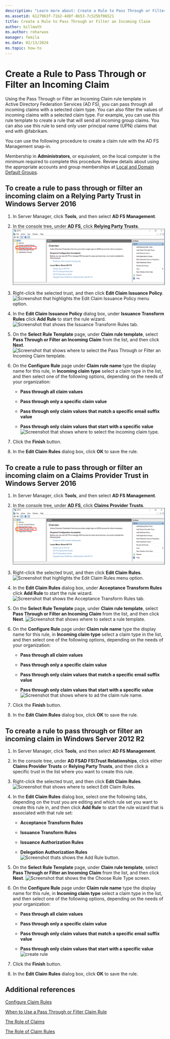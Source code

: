 ```yaml
---
description: "Learn more about: Create a Rule to Pass Through or Filter an Incoming Claim"
ms.assetid: 6127963f-71b2-4d8f-8b53-7c525bf06521
title: Create a Rule to Pass Through or Filter an Incoming Claim
author: billmath
ms.author: roharwoo
manager: femila
ms.date: 02/13/2024
ms.topic: how-to
---
```


# Create a Rule to Pass Through or Filter an Incoming Claim

Using the Pass Through or Filter an Incoming Claim rule template in Active Directory Federation Services \(AD FS\), you can pass through all incoming claims with a selected claim type. You can also filter the values of incoming claims with a selected claim type. For example, you can use this rule template to create a rule that will send all incoming group claims. You can also use this rule to send only user principal name \(UPN\) claims that end with @fabrikam.

You can use the following procedure to create a claim rule with the AD FS Management snap\-in.

Membership in **Administrators**, or equivalent, on the local computer is the minimum required to complete this procedure.  Review details about using the appropriate accounts and group memberships at [Local and Domain Default Groups](/previous-versions/orphan-topics/ws.10/dd728026(v=ws.10)).

## To create a rule to pass through or filter an incoming claim on a Relying Party Trust in Windows Server 2016

1.  In Server Manager, click **Tools**, and then select **AD FS Management**.

2.  In the console tree, under **AD FS**, click **Relying Party Trusts**.
![Screenshot that highlights Relying Party Trusts in the console tree.](media/Create-a-Rule-to-Pass-Through-or-Filter-an-Incoming-Claim/claimrule9.PNG)

3.  Right\-click the selected trust, and then click **Edit Claim Issuance Policy**.
![Screenshot that highlights the Edit Claim Issuance Policy menu option.](media/Create-a-Rule-to-Pass-Through-or-Filter-an-Incoming-Claim/claimrule10.PNG)

4.  In the **Edit Claim Issuance Policy** dialog box, under **Issuance Transform Rules** click **Add Rule** to start the rule wizard.
![Screenshot that shows the Issuance Transform Rules tab.](media/Create-a-Rule-to-Pass-Through-or-Filter-an-Incoming-Claim/claimrule11.PNG)

5.  On the **Select Rule Template** page, under **Claim rule template**, select **Pass Through or Filter an Incoming Claim** from the list, and then click **Next**.
![Screenshot that shows where to select the Pass Through or Filter an Incoming Claim template.](media/Create-a-Rule-to-Pass-Through-or-Filter-an-Incoming-Claim/claimrule4.PNG)

6.  On the **Configure Rule** page under **Claim rule name** type the display name for this rule, in **Incoming claim type** select a claim type in the list, and then select one of the following options, depending on the needs of your organization:

    -   **Pass through all claim values**

    -   **Pass through only a specific claim value**

    -   **Pass through only claim values that match a specific email suffix value**

    -   **Pass through only claim values that start with a specific value**
![Screenshot that shows where to select the incoming claim type.](media/Create-a-Rule-to-Pass-Through-or-Filter-an-Incoming-Claim/claimrule5.PNG)

7.  Click the **Finish** button.

8.  In the **Edit Claim Rules** dialog box, click **OK** to save the rule.

## To create a rule to pass through or filter an incoming claim on a Claims Provider Trust in Windows Server 2016

1.  In Server Manager, click **Tools**, and then select **AD FS Management**.

2.  In the console tree, under **AD FS**, click **Claims Provider Trusts**.
![Screenshot that highlights Claims Provider Trusts in the console tree.](media/Create-a-Rule-to-Pass-Through-or-Filter-an-Incoming-Claim/claimrule1.PNG)

3.  Right\-click the selected trust, and then click **Edit Claim Rules**.
![Screenshot that highlights the Edit Claim Rules menu option.](media/Create-a-Rule-to-Pass-Through-or-Filter-an-Incoming-Claim/claimrule2.PNG)

4.  In the **Edit Claim Rules** dialog box, under **Acceptance Transform Rules** click **Add Rule** to start the rule wizard.
![Screenshot that shows the Acceptance Transform Rules tab.](media/Create-a-Rule-to-Pass-Through-or-Filter-an-Incoming-Claim/claimrule3.PNG)

5.  On the **Select Rule Template** page, under **Claim rule template**, select **Pass Through or Filter an Incoming Claim** from the list, and then click **Next**.
![Screenshot that shows where to select a rule template.](media/Create-a-Rule-to-Pass-Through-or-Filter-an-Incoming-Claim/claimrule4.PNG)

6.  On the **Configure Rule** page under **Claim rule name** type the display name for this rule, in **Incoming claim type** select a claim type in the list, and then select one of the following options, depending on the needs of your organization:

    -   **Pass through all claim values**

    -   **Pass through only a specific claim value**

    -   **Pass through only claim values that match a specific email suffix value**

    -   **Pass through only claim values that start with a specific value**
![Screenshot that shows where to ad the claim rule name.](media/Create-a-Rule-to-Pass-Through-or-Filter-an-Incoming-Claim/claimrule5.PNG)

7.  Click the **Finish** button.

8.  In the **Edit Claim Rules** dialog box, click **OK** to save the rule.

## To create a rule to pass through or filter an incoming claim in Windows Server 2012 R2

1.  In Server Manager, click **Tools**, and then select **AD FS Management**.

2.  In the console tree, under **AD FSAD FS\\Trust Relationships**, click either **Claims Provider Trusts** or **Relying Party Trusts**, and then click a specific trust in the list where you want to create this rule.

3.  Right\-click the selected trust, and then click **Edit Claim Rules**.
![Screenshot that shows where to select Edit Claim Rules.](media/Create-a-Rule-to-Pass-Through-or-Filter-an-Incoming-Claim/claimrule6.PNG)

4.  In the **Edit Claim Rules** dialog box, select one the following tabs, depending on the trust you are editing and which rule set you want to create this rule in, and then click **Add Rule** to start the rule wizard that is associated with that rule set:

    -   **Acceptance Transform Rules**

    -   **Issuance Transform Rules**

    -   **Issuance Authorization Rules**

    -   **Delegation Authorization Rules**
![Screenshot thats shows the Add Rule button.](media/Create-a-Rule-to-Permit-All-Users/permitall5.PNG)

5.  On the **Select Rule Template** page, under **Claim rule template**, select **Pass Through or Filter an Incoming Claim** from the list, and then click **Next**.
![Screenshot that shows the the Choose Rule Type screen.](media/Create-a-Rule-to-Pass-Through-or-Filter-an-Incoming-Claim/claimrule7.PNG)

6.  On the **Configure Rule** page under **Claim rule name** type the display name for this rule, in **Incoming claim type** select a claim type in the list, and then select one of the following options, depending on the needs of your organization:

    -   **Pass through all claim values**

    -   **Pass through only a specific claim value**

    -   **Pass through only claim values that match a specific email suffix value**

    -   **Pass through only claim values that start with a specific value**
![create rule](media/Create-a-Rule-to-Pass-Through-or-Filter-an-Incoming-Claim/claimrule8.PNG)

7.  Click the **Finish** button.

8.  In the **Edit Claim Rules** dialog box, click **OK** to save the rule.




## Additional references
[Configure Claim Rules](Configure-Claim-Rules.md)

[When to Use a Pass Through or Filter Claim Rule](../../ad-fs/technical-reference/When-to-Use-a-Pass-Through-or-Filter-Claim-Rule.md)

[The Role of Claims](../../ad-fs/technical-reference/The-Role-of-Claims.md)

[The Role of Claim Rules](../../ad-fs/technical-reference/The-Role-of-Claim-Rules.md)
